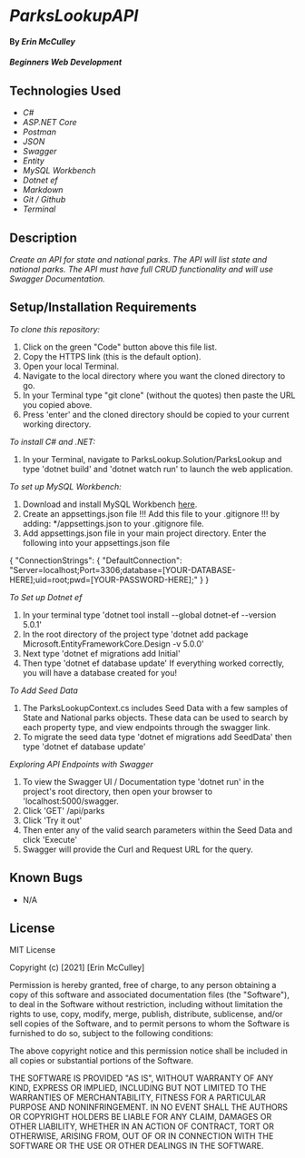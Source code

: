 # _ParksLookupAPI_

#### By _**Erin McCulley**_

#### _Beginners Web Development_

## Technologies Used

* _C#_
* _ASP.NET Core_
* _Postman_
* _JSON_
* _Swagger_
* _Entity_
* _MySQL Workbench_
* _Dotnet ef_
* _Markdown_
* _Git / Github_
* _Terminal_

## Description

_Create an API for state and national parks. The API will list state and national parks. The API must have full CRUD functionality and will use Swagger Documentation._

## Setup/Installation Requirements

_To clone this repository:_

1. Click on the green "Code" button above this file list.
2. Copy the HTTPS link (this is the default option).
3. Open your local Terminal.
4. Navigate to the local directory where you want the cloned directory to go.
5. In your Terminal type "git clone" (without the quotes) then paste the URL you copied above. 
6. Press 'enter' and the cloned directory should be copied to your current working directory.

_To install C# and .NET:_

1. In your Terminal, navigate to ParksLookup.Solution/ParksLookup and type 'dotnet build' and 'dotnet watch run' to launch the web application.

_To set up MySQL Workbench:_

1. Download and install MySQL Workbench [here](https://www.mysql.com/products/workbench/).
2. Create an appsettings.json file !!! Add this file to your .gitignore !!! by adding: */appsettings.json to your .gitignore file.
3. Add appsettings.json file in your main project directory. Enter the following into your appsettings.json file

{
    "ConnectionStrings": {
        "DefaultConnection": "Server=localhost;Port=3306;database=[YOUR-DATABASE-HERE];uid=root;pwd=[YOUR-PASSWORD-HERE];"
    }
}

_To Set up Dotnet ef_

1. In your terminal type 'dotnet tool install --global dotnet-ef --version 5.0.1'
2. In the root directory of the project type 'dotnet add package Microsoft.EntityFrameworkCore.Design -v 5.0.0'
3. Next type 'dotnet ef migrations add Initial'
4. Then type 'dotnet ef database update' If everything worked correctly, you will have a database created for you!

_To Add Seed Data_

1. The ParksLookupContext.cs includes Seed Data with a few samples of State and National parks objects. These data can be used to search by each property type, and view endpoints through the swagger link.
2. To migrate the seed data type 'dotnet ef migrations add SeedData' then type 'dotnet ef database update'

_Exploring API Endpoints with Swagger_

1. To view the Swagger UI / Documentation type 'dotnet run' in the project's root directory, then open your browser to 'localhost:5000/swagger.
2. Click 'GET' /api/parks
3. Click 'Try it out'
4. Then enter any of the valid search parameters within the Seed Data and click 'Execute'
5. Swagger will provide the Curl and Request URL for the query.

## Known Bugs

* N/A

## License
MIT License

Copyright (c) [2021] [Erin McCulley]

Permission is hereby granted, free of charge, to any person obtaining a copy
of this software and associated documentation files (the "Software"), to deal
in the Software without restriction, including without limitation the rights
to use, copy, modify, merge, publish, distribute, sublicense, and/or sell
copies of the Software, and to permit persons to whom the Software is
furnished to do so, subject to the following conditions:

The above copyright notice and this permission notice shall be included in all
copies or substantial portions of the Software.

THE SOFTWARE IS PROVIDED "AS IS", WITHOUT WARRANTY OF ANY KIND, EXPRESS OR
IMPLIED, INCLUDING BUT NOT LIMITED TO THE WARRANTIES OF MERCHANTABILITY,
FITNESS FOR A PARTICULAR PURPOSE AND NONINFRINGEMENT. IN NO EVENT SHALL THE
AUTHORS OR COPYRIGHT HOLDERS BE LIABLE FOR ANY CLAIM, DAMAGES OR OTHER
LIABILITY, WHETHER IN AN ACTION OF CONTRACT, TORT OR OTHERWISE, ARISING FROM,
OUT OF OR IN CONNECTION WITH THE SOFTWARE OR THE USE OR OTHER DEALINGS IN THE
SOFTWARE.
